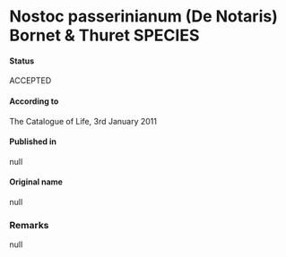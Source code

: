 Nostoc passerinianum (De Notaris) Bornet & Thuret SPECIES
=======

#### Status
ACCEPTED

#### According to
The Catalogue of Life, 3rd January 2011

#### Published in
null

#### Original name
null

### Remarks
null